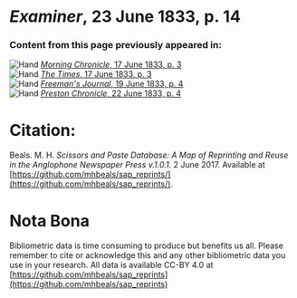 # *Examiner*, 23 June 1833, p. 14  
  
### Content from this page previously appeared in:  
![Hand](http://scissorsandpaste.net/wp-content/uploads/2017/06/smallhandpointer.png) [*Morning Chronicle*, 17 June 1833, p. 3](https://mhbeals.github.io/sap_html/Morning-Chronicle/Morning-Chronicle-17-June-1833-p-3)  
![Hand](http://scissorsandpaste.net/wp-content/uploads/2017/06/smallhandpointer.png) [*The Times*, 17 June 1833, p. 3](https://mhbeals.github.io/sap_html/The-Times/The-Times-17-June-1833-p-3)  
![Hand](http://scissorsandpaste.net/wp-content/uploads/2017/06/smallhandpointer.png) [*Freeman's Journal*, 19 June 1833, p. 4](https://mhbeals.github.io/sap_html/Freeman's-Journal/Freeman's-Journal-19-June-1833-p-4)  
![Hand](http://scissorsandpaste.net/wp-content/uploads/2017/06/smallhandpointer.png) [*Preston Chronicle*, 22 June 1833, p. 4](https://mhbeals.github.io/sap_html/Preston-Chronicle/Preston-Chronicle-22-June-1833-p-4)  


# Citation: 

Beals. M. H. *Scissors and Paste Database: A Map of Reprinting and Reuse in the Anglophone Newspaper Press v.1.0.1.* 2 June 2017. Available at [https://github.com/mhbeals/sap_reprints/](https://github.com/mhbeals/sap_reprints/). 

# Nota Bona

Bibliometric data is time consuming to produce but benefits us all. Please remember to cite or acknowledge this and any other bibliometric data you use in your research. All data is available CC-BY 4.0 at [https://github.com/mhbeals/sap_reprints](https://github.com/mhbeals/sap_reprints)